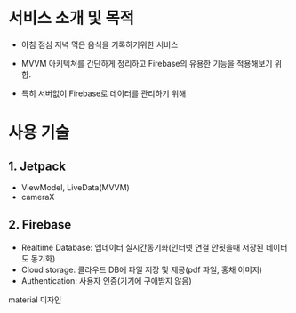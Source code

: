 # 서비스 소개 및 목적

- 아침 점심 저녁 먹은 음식을 기록하기위한 서비스

-  MVVM 아키텍쳐를 간단하게 정리하고 Firebase의 유용한 기능을 적용해보기 위함. 
-  특히 서버없이 Firebase로 데이터를 관리하기 위해

# 사용 기술

## 1. Jetpack
- ViewModel, LiveData(MVVM)
- cameraX

## 2. Firebase
- Realtime Database: 앱데이터 실시간동기화(인터넷 연결 안됫을때 저장된 데이터도 동기화)
- Cloud storage: 클라우드 DB에 파일 저장 및 제공(pdf 파일, 홍채 이미지)
- Authentication: 사용자 인증(기기에 구애받지 않음)



material 디자인
